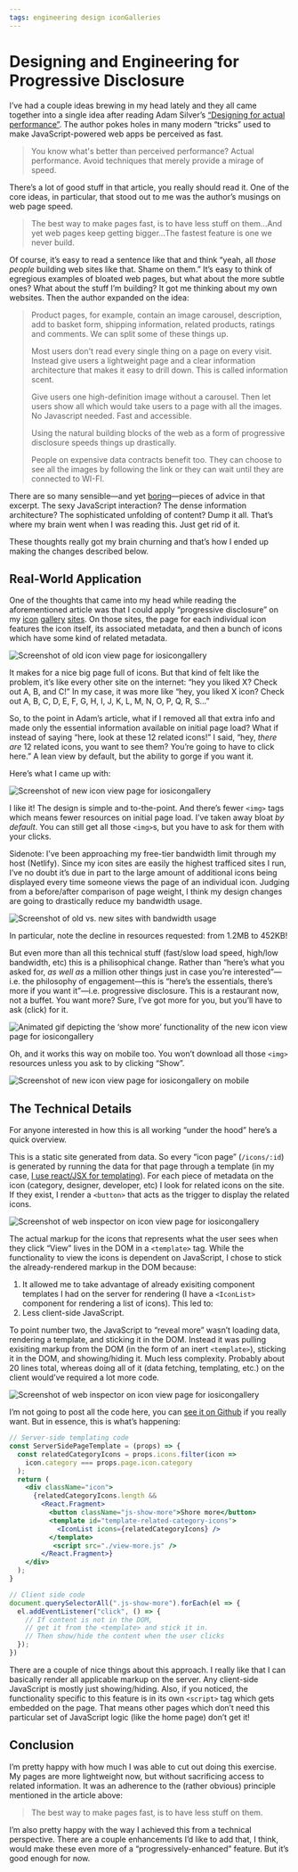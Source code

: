 ```yaml
---
tags: engineering design iconGalleries
---
```


# Designing and Engineering for Progressive Disclosure

I’ve had a couple ideas brewing in my head lately and they all came together into a single idea after reading Adam Silver’s [“Designing for actual performance”](https://adamsilver.io/articles/designing-for-actual-performance/). The author pokes holes in many modern “tricks” used to make JavaScript-powered web apps be perceived as fast.

> You know what's better than perceived performance? Actual performance. Avoid techniques that merely provide a mirage of speed.

There’s a lot of good stuff in that article, you really should read it. One of the core ideas, in particular, that stood out to me was the author’s musings on web page speed. 

> The best way to make pages fast, is to have less stuff on them...And yet web pages keep getting bigger...The fastest feature is one we never build.

Of course, it’s easy to read a sentence like that and think “yeah, all _those people_ building web sites like that. Shame on them.” It’s easy to think of egregious examples of bloated web pages, but what about the more subtle ones? What about the stuff I’m building? It got me thinking about my own websites. Then the author expanded on the idea:

> Product pages, for example, contain an image carousel, description, add to basket form, shipping information, related products, ratings and comments. We can split some of these things up.
>
> Most users don't read every single thing on a page on every visit. Instead give users a lightweight page and a clear information architecture that makes it easy to drill down. This is called information scent.
>
> Give users one high-definition image without a carousel. Then let users show all which would take users to a page with all the images. No Javascript needed. Fast and accessible.
>
> Using the natural building blocks of the web as a form of progressive disclosure speeds things up drastically.
>
> People on expensive data contracts benefit too. They can choose to see all the images by following the link or they can wait until they are connected to WI-FI.

There are so many sensible—and yet [boring](https://mcfunley.com/choose-boring-technology)—pieces of advice in that excerpt. The sexy JavaScript interaction? The dense information architecture? The sophisticated unfolding of content? Dump it all. That’s where my brain went when I was reading this. Just get rid of it.

These thoughts really got my brain churning and that’s how I ended up making the changes described below.

## Real-World Application

One of the thoughts that came into my head while reading the aforementioned article was that I could apply “progressive disclosure” on my [icon](https://www.iosicongallery.com) [gallery](https://www.macosicongallery.com) [sites](https://www.watchosicongallery.com). On those sites, the page for each individual icon features the icon itself, its associated metadata, and then a bunch of icons which have some kind of related metadata.

![Screenshot of old icon view page for iosicongallery](https://cdn.jim-nielsen.com/blog/2019/progressive-disclosure-old-page.jpg)

It makes for a nice big page full of icons. But that kind of felt like the problem, it’s like every other site on the internet: “hey you liked X? Check out A, B, and C!” In my case, it was more like “hey, you liked X icon? Check out A, B, C, D, E, F, G, H, I, J, K, L, M, N, O, P, Q, R, S...”

So, to the point in Adam’s article, what if I removed all that extra info and made only the essential information available on initial page load? What if instead of saying “here, look at these 12 related icons!” I said, “hey, _there are_ 12 related icons, you want to see them? You’re going to have to click here.” A lean view by default, but the ability to gorge if you want it.

Here’s what I came up with:

![Screenshot of new icon view page for iosicongallery](https://cdn.jim-nielsen.com/blog/2019/progressive-disclosure-new-page.jpg)

I like it! The design is simple and to-the-point. And there’s fewer `<img>` tags which means fewer resources on initial page load. I’ve taken away bloat _by default_. You can still get all those `<img>`s, but you have to ask for them with your clicks.

Sidenote: I’ve been approaching my free-tier bandwidth limit through my host (Netlify). Since my icon sites are easily the highest trafficed sites I run, I’ve no doubt it’s due in part to the large amount of additional icons being displayed every time someone views the page of an individual icon. Judging from a before/after comparison of page weight, I think my design changes are going to drastically reduce my bandwidth usage.

![Screenshot of old vs. new sites with bandwidth usage](https://cdn.jim-nielsen.com/blog/2019/progressive-disclosure-bandwidth-differences.jpg)

In particular, note the decline in resources requested: from 1.2MB to 452KB!

But even more than all this technical stuff (fast/slow load speed, high/low bandwidth, etc) this is a philisophical change. Rather than “here’s what you asked for, _as well as_ a million other things just in case you’re interested”—i.e. the philosophy of engagement—this is “here’s the essentials, there’s more if you want it”—i.e. progressive disclosure. This is a restaurant now, not a buffet. You want more? Sure, I’ve got more for you, but you’ll have to ask (click) for it.

![Animated gif depicting the ‘show more’ functionality of the new icon view page for iosicongallery](https://cdn.jim-nielsen.com/blog/2019/progressive-disclosure-new-page.gif)

Oh, and it works this way on mobile too. You won’t download all those `<img>` resources unless you ask to by clicking “Show”.

![Screenshot of new icon view page for iosicongallery on mobile](https://cdn.jim-nielsen.com/blog/2019/progressive-disclosure-new-page-mobile.jpg)

## The Technical Details

For anyone interested in how this is all working “under the hood” here’s a quick overview.

This is a static site generated from data. So every “icon page” (`/icons/:id`) is generated by running the data for that page through a template (in my case, [I use react/JSX for templating](https://blog.jim-nielsen.com/2019/moving-from-ejs-to-jsx/)). For each piece of metadata on the icon (category, designer, developer, etc) I look for related icons on the site. If they exist, I render a `<button>` that acts as the trigger to display the related icons. 

![Screenshot of web inspector on icon view page for iosicongallery](https://cdn.jim-nielsen.com/blog/2019/progressive-disclosure-web-inspector.jpg)

The actual markup for the icons that represents what the user sees when they click “View” lives in the DOM in a `<template>` tag. While the functionality to view the icons is dependent on JavaScript, I chose to stick the already-rendered markup in the DOM because:

1. It allowed me to take advantage of already exisiting component templates I had on the server for rendering (I have a `<IconList>` component for rendering a list of icons). This led to:
2. Less client-side JavaScript.

To point number two, the JavaScript to “reveal more” wasn’t loading data, rendering a template, and sticking it in the DOM. Instead it was pulling exisiting markup from the DOM (in the form of an inert `<template>`), sticking it in the DOM, and showing/hiding it. Much less complexity. Probably about 20 lines total, whereas doing all of it (data fetching, templating, etc.) on the client would’ve required a lot more code.

![Screenshot of web inspector on icon view page for iosicongallery](https://cdn.jim-nielsen.com/blog/2019/progressive-disclosure-web-inspector-2.jpg)

I’m not going to post all the code here, you can [see it on Github](https://github.com/jimniels/icongallery/commit/62a2e42af5213a232ce37ee8c06507ebe6609374#diff-36b79ccdff3e0a1a2e7827eeff959eba) if you really want. But in essence, this is what’s happening:

```jsx
// Server-side templating code
const ServerSidePageTemplate = (props) => {
  const relatedCategoryIcons = props.icons.filter(icon => 
    icon.category === props.page.icon.category
  );
  return (
    <div className="icon">
      {relatedCategoryIcons.length &&
        <React.Fragment>
          <button className="js-show-more">Shore more</button>
          <template id="template-related-category-icons">
            <IconList icons={relatedCategoryIcons} />
          </template>
           <script src="./view-more.js" />
        </React.Fragment>}
    </div>
  );
}

// Client side code
document.querySelectorAll(".js-show-more").forEach(el => {
  el.addEventListener("click", () => {
    // If content is not in the DOM,
    // get it from the <template> and stick it in.
    // Then show/hide the content when the user clicks
  });
})
```

There are a couple of nice things about this approach. I really like that I can basically render all applicable markup on the server. Any client-side JavaScript is mostly just showing/hiding. Also, if you noticed, the functionality specific to this feature is in its own `<script>` tag which gets embedded on the page. That means other pages which don’t need this particular set of JavaScript logic (like the home page) don’t get it!

## Conclusion

I’m pretty happy with how much I was able to cut out doing this exercise. My pages are more lightweight now, but without sacrificing access to related information. It was an adherence to the (rather obvious) principle mentioned in the article above:

> The best way to make pages fast, is to have less stuff on them.

I’m also pretty happy with the way I achieved this from a technical perspective. There are a couple enhancements I’d like to add that, I think, would make these even more of a “progressively-enhanced” feature. But it’s good enough for now.
